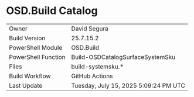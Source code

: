 ﻿# OSD.Build Catalog

| | |
|-|-|
| Owner | David Segura |
| Build Version | 25.7.15.2 |
| PowerShell Module | OSD.Build |
| PowerShell Function | Build-OSDCatalogSurfaceSystemSku |
| Files | build-systemsku.* |
| Build Workflow | GitHub Actions |
| Last Update | Tuesday, July 15, 2025 5:09:24 PM UTC |
